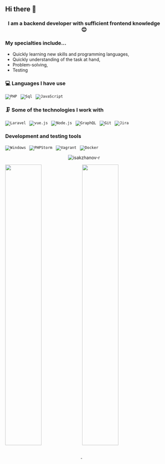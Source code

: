 ## Hi there 👋

<h3 align="center">I am a backend developer with sufficient frontend knowledge 😊 </h3>

### My specialties include...

- Quickly learning new skills and programming languages,
- Quickly understanding of the task at hand,
- Problem-solving,
- Testing

### 💻 Languages I have use

<p align="left">

<code>![PHP](https://img.shields.io/badge/-Php-282a36?style=for-the-badge&logo=php&logoColor=47C5FB) </code>
<code>![Sql](https://img.shields.io/badge/-Sql-282a36?style=for-the-badge&logo=mysql&logoColor=00648B) </code>
<code>![JavaScript](https://img.shields.io/badge/-JavaScript-282a36?style=for-the-badge&logo=JavaScript&logoColor=E9D54D) </code>
</p>

### 🗜 Some of the technologies I work with

<p align="left">

<code>![Laravel](https://img.shields.io/badge/-Laravel-282a36?style=for-the-badge&logo=laravel&logoColor=E5D3FF) </code>
<code>![vue.js](https://img.shields.io/badge/-Vue-282a36?style=for-the-badge&logo=vue.js&logoColor=6296CC) </code>
<code>![Node.js](https://img.shields.io/badge/-Node.js-282a36?style=for-the-badge&logo=node.js&logoColor=339933) </code>
<code>![GraphQL](https://img.shields.io/badge/-Graphql-282a36?style=for-the-badge&logo=graphql) </code>
<code>![Git](https://img.shields.io/badge/-Git-282a36?style=for-the-badge&logo=git&logoColor=F05032) </code>
<code>![Jira](https://img.shields.io/badge/-Jira-282a36?style=for-the-badge&logo=jira-software&logoColor=white&logoColor=0052CC) </code>

</p>

### Development and testing tools

<p align="left">

<code>![Windows](http://img.shields.io/badge/-Windows-282a36?style=for-the-badge&logo=windows) </code>
<code>![PHPStorm](http://img.shields.io/badge/-PHP%20Storm-282a36?style=for-the-badge&logo=jetbrains) </code>
<code>![Vagrant](http://img.shields.io/badge/-Vagrant-282a36?style=for-the-badge&logo=vagrant&logoColor=6296CC) </code>
<code>![Docker](http://img.shields.io/badge/-Docker-282a36?style=for-the-badge&logo=docker) </code>

</p>

<p align="center">
    <img src="https://github-readme-stats.vercel.app/api/top-langs/?username=isakzhanov-r&layout=compact&theme=dracula" alt="isakzhanov-r" /> 
</p>

<p>
<a href="https://github.com/isakzhanov-r/laravel-ssr" >
<img align="center" width="48%" src="https://github-readme-stats.vercel.app/api/pin/?username=isakzhanov-r&repo=laravel-ssr&show_owner=true&theme=dracula" />  
</a>
<a href="https://github.com/isakzhanov-r/laravel-permissions" >
<img align="center" width="48%" src="https://github-readme-stats.vercel.app/api/pin/?username=isakzhanov-r&repo=laravel-permissions&show_owner=true&theme=dracula" />
</a>
</p>


